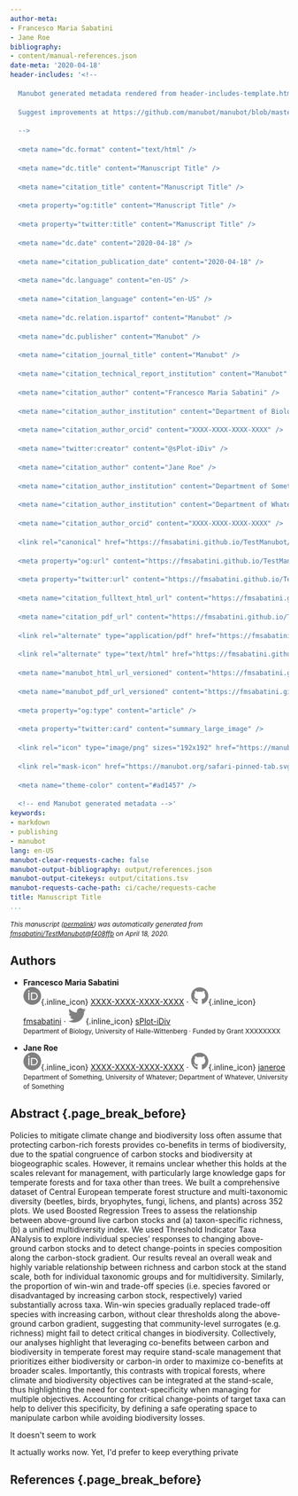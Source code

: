 ```yaml
---
author-meta:
- Francesco Maria Sabatini
- Jane Roe
bibliography:
- content/manual-references.json
date-meta: '2020-04-18'
header-includes: '<!--

  Manubot generated metadata rendered from header-includes-template.html.

  Suggest improvements at https://github.com/manubot/manubot/blob/master/manubot/process/header-includes-template.html

  -->

  <meta name="dc.format" content="text/html" />

  <meta name="dc.title" content="Manuscript Title" />

  <meta name="citation_title" content="Manuscript Title" />

  <meta property="og:title" content="Manuscript Title" />

  <meta property="twitter:title" content="Manuscript Title" />

  <meta name="dc.date" content="2020-04-18" />

  <meta name="citation_publication_date" content="2020-04-18" />

  <meta name="dc.language" content="en-US" />

  <meta name="citation_language" content="en-US" />

  <meta name="dc.relation.ispartof" content="Manubot" />

  <meta name="dc.publisher" content="Manubot" />

  <meta name="citation_journal_title" content="Manubot" />

  <meta name="citation_technical_report_institution" content="Manubot" />

  <meta name="citation_author" content="Francesco Maria Sabatini" />

  <meta name="citation_author_institution" content="Department of Biology, University of Halle-Wittenberg" />

  <meta name="citation_author_orcid" content="XXXX-XXXX-XXXX-XXXX" />

  <meta name="twitter:creator" content="@sPlot-iDiv" />

  <meta name="citation_author" content="Jane Roe" />

  <meta name="citation_author_institution" content="Department of Something, University of Whatever" />

  <meta name="citation_author_institution" content="Department of Whatever, University of Something" />

  <meta name="citation_author_orcid" content="XXXX-XXXX-XXXX-XXXX" />

  <link rel="canonical" href="https://fmsabatini.github.io/TestManubot/" />

  <meta property="og:url" content="https://fmsabatini.github.io/TestManubot/" />

  <meta property="twitter:url" content="https://fmsabatini.github.io/TestManubot/" />

  <meta name="citation_fulltext_html_url" content="https://fmsabatini.github.io/TestManubot/" />

  <meta name="citation_pdf_url" content="https://fmsabatini.github.io/TestManubot/manuscript.pdf" />

  <link rel="alternate" type="application/pdf" href="https://fmsabatini.github.io/TestManubot/manuscript.pdf" />

  <link rel="alternate" type="text/html" href="https://fmsabatini.github.io/TestManubot/v/f408ffbbd62ee906e50fb30c79609a9e3ddce915/" />

  <meta name="manubot_html_url_versioned" content="https://fmsabatini.github.io/TestManubot/v/f408ffbbd62ee906e50fb30c79609a9e3ddce915/" />

  <meta name="manubot_pdf_url_versioned" content="https://fmsabatini.github.io/TestManubot/v/f408ffbbd62ee906e50fb30c79609a9e3ddce915/manuscript.pdf" />

  <meta property="og:type" content="article" />

  <meta property="twitter:card" content="summary_large_image" />

  <link rel="icon" type="image/png" sizes="192x192" href="https://manubot.org/favicon-192x192.png" />

  <link rel="mask-icon" href="https://manubot.org/safari-pinned-tab.svg" color="#ad1457" />

  <meta name="theme-color" content="#ad1457" />

  <!-- end Manubot generated metadata -->'
keywords:
- markdown
- publishing
- manubot
lang: en-US
manubot-clear-requests-cache: false
manubot-output-bibliography: output/references.json
manubot-output-citekeys: output/citations.tsv
manubot-requests-cache-path: ci/cache/requests-cache
title: Manuscript Title
...
```







<small><em>
This manuscript
([permalink](https://fmsabatini.github.io/TestManubot/v/f408ffbbd62ee906e50fb30c79609a9e3ddce915/))
was automatically generated
from [fmsabatini/TestManubot@f408ffb](https://github.com/fmsabatini/TestManubot/tree/f408ffbbd62ee906e50fb30c79609a9e3ddce915)
on April 18, 2020.
</em></small>

## Authors



+ **Francesco Maria Sabatini**<br>
    ![ORCID icon](images/orcid.svg){.inline_icon}
    [XXXX-XXXX-XXXX-XXXX](https://orcid.org/XXXX-XXXX-XXXX-XXXX)
    · ![GitHub icon](images/github.svg){.inline_icon}
    [fmsabatini](https://github.com/fmsabatini)
    · ![Twitter icon](images/twitter.svg){.inline_icon}
    [sPlot-iDiv](https://twitter.com/sPlot-iDiv)<br>
  <small>
     Department of Biology, University of Halle-Wittenberg
     · Funded by Grant XXXXXXXX
  </small>

+ **Jane Roe**<br>
    ![ORCID icon](images/orcid.svg){.inline_icon}
    [XXXX-XXXX-XXXX-XXXX](https://orcid.org/XXXX-XXXX-XXXX-XXXX)
    · ![GitHub icon](images/github.svg){.inline_icon}
    [janeroe](https://github.com/janeroe)<br>
  <small>
     Department of Something, University of Whatever; Department of Whatever, University of Something
  </small>



## Abstract {.page_break_before}

Policies to mitigate climate change and biodiversity loss often assume that protecting carbon-rich forests provides co-benefits in terms of biodiversity, due to the spatial congruence of carbon stocks and biodiversity at biogeographic scales. However, it remains unclear whether this holds at the scales relevant for management, with particularly large knowledge gaps for temperate forests and for taxa other than trees. We built a comprehensive dataset of Central European temperate forest structure and multi-taxonomic diversity (beetles, birds, bryophytes, fungi, lichens, and plants) across 352 plots. We used Boosted Regression Trees to assess the relationship between above-ground live carbon stocks and (a) taxon-specific richness, (b) a unified multidiversity index. We used Threshold Indicator Taxa ANalysis to explore individual species’ responses to changing above-ground carbon stocks and to detect change-points in species composition along the carbon-stock gradient. Our results reveal an overall weak and highly variable relationship between richness and carbon stock at the stand scale, both for individual taxonomic groups and for multidiversity. Similarly, the proportion of win-win and trade-off species (i.e. species favored or disadvantaged by increasing carbon stock, respectively) varied substantially across taxa. Win-win species gradually replaced trade-off species with increasing carbon, without clear thresholds along the above-ground carbon gradient, suggesting that community-level surrogates (e.g. richness) might fail to detect critical changes in biodiversity. Collectively, our analyses highlight that leveraging co-benefits between carbon and biodiversity in temperate forest may require stand-scale management that prioritizes either biodiversity or carbon-in order to maximize co-benefits at broader scales. Importantly, this contrasts with tropical forests, where climate and biodiversity objectives can be integrated at the stand-scale, thus highlighting the need for context-specificity when managing for multiple objectives. Accounting for critical change-points of target taxa can help to deliver this specificity, by defining a safe operating space to manipulate carbon while avoiding biodiversity losses.


It doesn't seem to work

It actually works now. Yet, I'd prefer to keep everything private


## References {.page_break_before}

<!-- Explicitly insert bibliography here -->
<div id="refs"></div>
